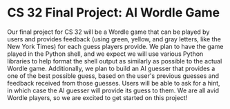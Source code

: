 # CS 32 Final Project: AI Wordle Game

Our final project for CS 32 will be a Wordle game that can be played by users and provides feedback (using green, yellow, and gray letters, like the New York Times) for each guess players provide. We plan to have the game played in the Python shell, and we expect we will use various Python libraries to help format the shell output as similarly as possible to the actual Wordle game. Additionally, we plan to build an AI guesser that provides a one of the best possible guess, based on the user's previous guesses and feedback received from those guesses. Users will be able to ask for a hint, in which case the AI guesser will provide its guess to them. We are all avid Wordle players, so we are excited to get started on this project!
